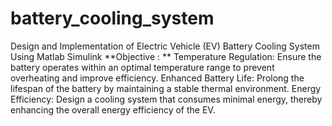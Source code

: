 # battery_cooling_system
Design and Implementation of Electric Vehicle (EV) Battery Cooling System Using Matlab Simulink
**Objective : **
Temperature Regulation: Ensure the battery operates within an optimal temperature range to prevent overheating and improve efficiency.
Enhanced Battery Life: Prolong the lifespan of the battery by maintaining a stable thermal environment.
Energy Efficiency: Design a cooling system that consumes minimal energy, thereby enhancing the overall energy efficiency of the EV.

